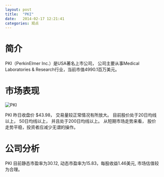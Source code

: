 ```yaml
---
layout: post
title:  "PKI"
date:   2014-02-17 12:21:41
categories: 观点
---
```


# 简介
PKI（PerkinElmer Inc.）是USA著名上市公司，
公司主要从事Medical Laboratories & Research行业，当前市值4990.1百万美元。

# 市场表现

![PKI](http://finviz.com/chart.ashx?t=PKI&ty=c&ta=1&p=d&s=l)

PKI 昨日收盘价 $43.98，
交易量较正常情况有所放大。
目前股价处于20日均线以上，
50日均线以上，
并且处于200日均线以上。
从短期市场走势来看，
股价走势平稳，投资者应减少无谓的操作。

# 公司分析
PKI 目前静态市盈率为30.12, 动态市盈率为15.83，每股收益1.46美元,
市场估值较为合理。
